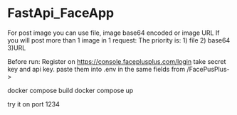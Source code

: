 # FastApi_FaceApp
For post image you can use file, image base64 encoded or image URL
If you will post more than 1 image in 1 request:
The priority is: 1) file 2) base64 3)URL

Before run:
Register on https://console.faceplusplus.com/login
take secret key and api key.
paste them into .env in the same fields
from /FacePusPlus->

docker compose build
docker compose up

try it on port 1234

